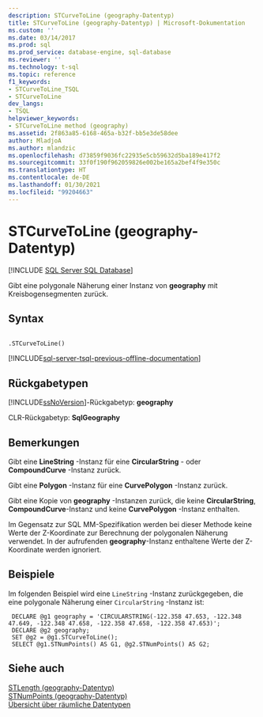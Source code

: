 ```yaml
---
description: STCurveToLine (geography-Datentyp)
title: STCurveToLine (geography-Datentyp) | Microsoft-Dokumentation
ms.custom: ''
ms.date: 03/14/2017
ms.prod: sql
ms.prod_service: database-engine, sql-database
ms.reviewer: ''
ms.technology: t-sql
ms.topic: reference
f1_keywords:
- STCurveToLine_TSQL
- STCurveToLine
dev_langs:
- TSQL
helpviewer_keywords:
- STCurveToLine method (geography)
ms.assetid: 2f863a85-6168-465a-b32f-bb5e3de58dee
author: MladjoA
ms.author: mlandzic
ms.openlocfilehash: d73859f9036fc22935e5cb59632d5ba189e417f2
ms.sourcegitcommit: 33f0f190f962059826e002be165a2bef4f9e350c
ms.translationtype: HT
ms.contentlocale: de-DE
ms.lasthandoff: 01/30/2021
ms.locfileid: "99204663"
---
```

# <a name="stcurvetoline-geography-data-type"></a>STCurveToLine (geography-Datentyp)
[!INCLUDE [SQL Server SQL Database](../../includes/applies-to-version/sql-asdb.md)]

  Gibt eine polygonale Näherung einer Instanz von **geography** mit Kreisbogensegmenten zurück.  
  
## <a name="syntax"></a>Syntax  
  
```  
  
.STCurveToLine()  
```  
  
[!INCLUDE[sql-server-tsql-previous-offline-documentation](../../includes/sql-server-tsql-previous-offline-documentation.md)]

## <a name="return-types"></a>Rückgabetypen
 [!INCLUDE[ssNoVersion](../../includes/ssnoversion-md.md)]-Rückgabetyp: **geography**  
  
 CLR-Rückgabetyp: **SqlGeography**  
  
## <a name="remarks"></a>Bemerkungen  
 Gibt eine **LineString** -Instanz für eine **CircularString** - oder **CompoundCurve** -Instanz zurück.  
  
 Gibt eine **Polygon** -Instanz für eine **CurvePolygon** -Instanz zurück.  
  
 Gibt eine Kopie von **geography** -Instanzen zurück, die keine **CircularString**, **CompoundCurve**-Instanz und keine **CurvePolygon** -Instanz enthalten.  
  
 Im Gegensatz zur SQL MM-Spezifikation werden bei dieser Methode keine Werte der Z-Koordinate zur Berechnung der polygonalen Näherung verwendet. In der aufrufenden **geography**-Instanz enthaltene Werte der Z-Koordinate werden ignoriert.  
  
## <a name="examples"></a>Beispiele  
 Im folgenden Beispiel wird eine `LineString` -Instanz zurückgegeben, die eine polygonale Näherung einer `CircularString` -Instanz ist:  
  
```
 DECLARE @g1 geography = 'CIRCULARSTRING(-122.358 47.653, -122.348 47.649, -122.348 47.658, -122.358 47.658, -122.358 47.653)';  
 DECLARE @g2 geography;  
 SET @g2 = @g1.STCurveToLine();  
 SELECT @g1.STNumPoints() AS G1, @g2.STNumPoints() AS G2;
 ```  
  
## <a name="see-also"></a>Siehe auch  
 [STLength &#40;geography-Datentyp&#41;](../../t-sql/spatial-geography/stlength-geography-data-type.md)   
 [STNumPoints &#40;geography-Datentyp&#41;](../../t-sql/spatial-geography/stnumpoints-geography-data-type.md)   
 [Übersicht über räumliche Datentypen](../../relational-databases/spatial/spatial-data-types-overview.md)  
  
  
